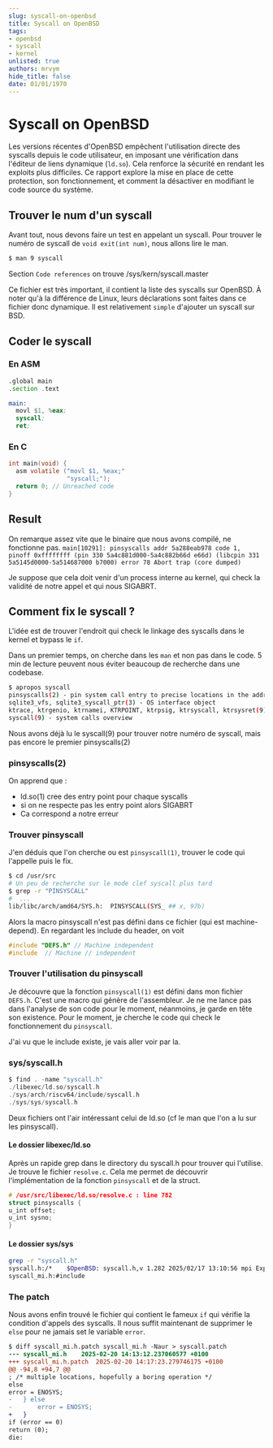 ```yaml
---
slug: syscall-on-openbsd
title: Syscall on OpenBSD
tags:
- openbsd
- syscall
- kernel
unlisted: true
authors: mrvym
hide_title: false
date: 01/01/1970
---
```

# Syscall on OpenBSD
Les versions récentes d'OpenBSD empêchent l'utilisation directe des syscalls depuis le code utilisateur, en imposant une vérification dans l'éditeur de liens dynamique (`ld.so`). 
Cela renforce la sécurité en rendant les exploits plus difficiles. 
Ce rapport explore la mise en place de cette protection, son fonctionnement, et comment la désactiver en modifiant le code source du système.

<!-- truncate --> 

## Trouver le num d'un syscall 

Avant tout, nous devons faire un test en appelant un syscall. 
Pour trouver le numéro de syscall de `void exit(int num)`, nous allons lire le man.
```sh
$ man 9 syscall
```
Section `Code references` on trouve /sys/kern/syscall.master

Ce fichier est très important, il contient la liste des syscalls sur OpenBSD. À noter qu'à la différence de Linux, leurs déclarations sont faites dans ce fichier donc dynamique. 
Il est relativement `simple` d'ajouter un syscall sur BSD. 

## Coder le syscall

### En ASM
```asm
.global main
.section .text

main:
  movl $1, %eax;
  syscall;
  ret;
```

### En C 

```c
int main(void) {
  asm volatile ("movl $1, %eax;"
                "syscall;");
  return 0; // Unreached code 
}
```

## Result 
On remarque assez vite que le binaire que nous avons compilé, ne fonctionne pas. 
`main[10291]: pinsyscalls addr 5a288eab978 code 1, pinoff 0xffffffff (pin 330 5a4c881d000-5a4c882b66d e66d) (libcpin 331 5a5145d0000-5a514687000 b7000) error 78
Abort trap (core dumped)`

Je suppose que cela doit venir d'un process interne au kernel, qui check la validité de notre appel et qui nous SIGABRT.

## Comment fix le syscall ? 

L'idée est de trouver l'endroit qui check le linkage des syscalls dans le kernel et bypass le `if`.

Dans un premier temps, on cherche dans les `man` et non pas dans le code.
5 min de lecture peuvent nous éviter beaucoup de recherche dans une codebase.

```sh
$ apropos syscall
pinsyscalls(2) - pin system call entry to precise locations in the address space
sqlite3_vfs, sqlite3_syscall_ptr(3) - OS interface object
ktrace, ktrgenio, ktrnamei, KTRPOINT, ktrpsig, ktrsyscall, ktrsysret(9) - process tracing kernel interface
syscall(9) - system calls overview
```
Nous avons déjà lu le syscall(9) pour trouver notre numéro de syscall, mais pas encore le premier pinsyscalls(2)

### pinsyscalls(2)

On apprend que : 
- ld.so(1) cree des entry point pour chaque syscalls
- si on ne respecte pas les entry point alors SIGABRT 
- Ca correspond a notre erreur

### Trouver pinsyscall

J'en déduis que l'on cherche ou est `pinsyscall(1)`, trouver le code qui l'appelle puis le fix.

```sh
$ cd /usr/src
# Un peu de recherche sur le mode clef syscall plus tard
$ grep -r "PINSYSCALL"
#  ...
lib/libc/arch/amd64/SYS.h:	PINSYSCALL(SYS_ ## x, 97b)
```

Alors la macro pinsyscall n'est pas défini dans ce fichier (qui est machine-depend). En regardant les include du header, on voit 

```c
#include "DEFS.h" // Machine independent
#include  // Machine // independent
```

### Trouver l'utilisation du pinsyscall

Je découvre que la fonction `pinsyscall(1)` est défini dans mon fichier `DEFS.h`. C'est une macro qui génère de l'assembleur. 
Je ne me lance pas dans l'analyse de son code pour le moment, néanmoins, je garde en tête son existence. 
Pour le moment, je cherche le code qui check le fonctionnement du `pinsyscall`. 

J'ai vu que le include  existe, je vais aller voir par la.

### sys/syscall.h

```c
$ find . -name "syscall.h"
./libexec/ld.so/syscall.h
./sys/arch/riscv64/include/syscall.h
./sys/sys/syscall.h
```

Deux fichiers ont l'air intéressant celui de ld.so (cf le man que l'on a lu sur les pinsyscall).

#### Le dossier libexec/ld.so

Après un rapide grep dans le directory du syscall.h pour trouver qui l'utilise. Je trouve le fichier `resolve.c`.
Cela me permet de découvrir l'implémentation de la fonction `pinsyscall` et de la struct.
```c
# /usr/src/libexec/ld.so/resolve.c : line 782
struct pinsyscalls {
u_int offset;
u_int sysno;
}
```
#### Le dossier sys/sys

```sh
grep -r "syscall.h"
syscall.h:/*	$OpenBSD: syscall.h,v 1.282 2025/02/17 13:10:56 mpi Exp $	*/
syscall_mi.h:#include 
```

### The patch

Nous avons enfin trouvé le fichier qui contient le fameux `if` qui vérifie la condition d'appels des syscalls.
Il nous suffit maintenant de supprimer le `else` pour ne jamais set le variable `error`.

```diff
$ diff syscall_mi.h.patch syscall_mi.h -Naur > syscall.patch
--- syscall_mi.h	2025-02-20 14:13:12.237060577 +0100
+++ syscall_mi.h.patch	2025-02-20 14:17:23.279746175 +0100
@@ -94,8 +94,7 @@
; /* multiple locations, hopefully a boring operation */
else
error = ENOSYS;
-	} else
-		error = ENOSYS;
+	}
if (error == 0)
return (0);
die:
```

